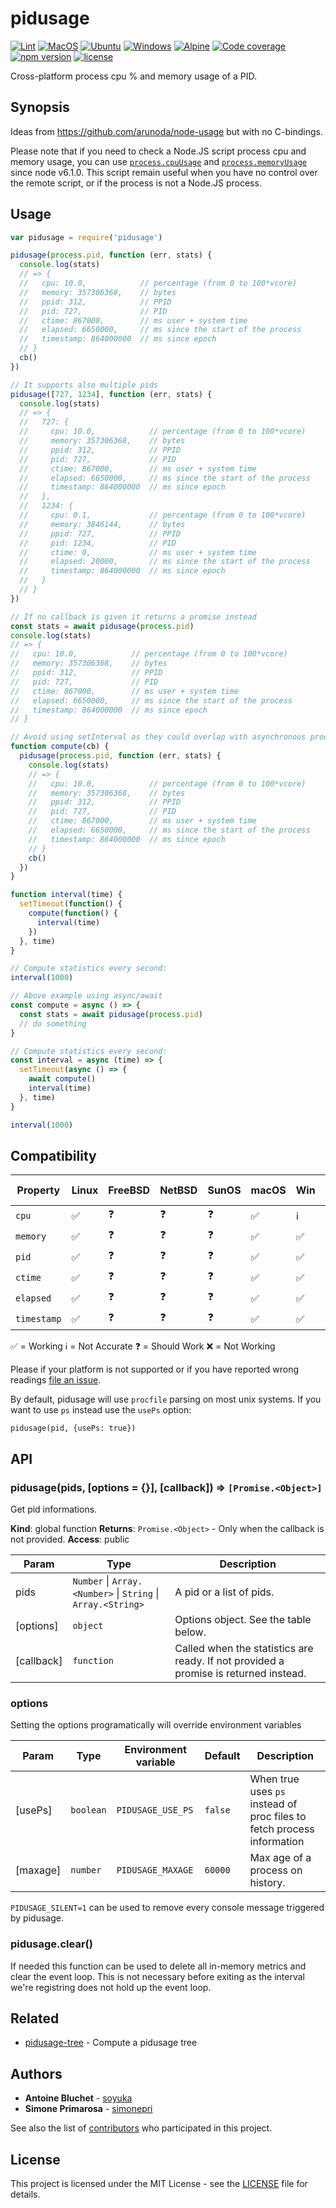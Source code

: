# pidusage

[![Lint](https://github.com/soyuka/pidusage/workflows/lint/badge.svg?branch=main)](https://github.com/soyuka/pidusage/actions?query=workflow:lint+branch:main)
[![MacOS](https://github.com/soyuka/pidusage/workflows/test-macos/badge.svg?branch=main)](https://github.com/soyuka/pidusage/actions?query=workflow:test-macos+branch:main)
[![Ubuntu](https://github.com/soyuka/pidusage/workflows/linux/badge.svg?branch=main)](https://github.com/soyuka/pidusage/actions?query=workflow:linux+branch:main)
[![Windows](https://github.com/soyuka/pidusage/workflows/test-windows/badge.svg?branch=main)](https://github.com/soyuka/pidusage/actions?query=workflow:test-windows+branch:main)
[![Alpine](https://github.com/soyuka/pidusage/workflows/test-alpine/badge.svg?branch=main)](https://github.com/soyuka/pidusage/actions?query=workflow:test-alpine+branch:main)
[![Code coverage](https://img.shields.io/codecov/c/github/soyuka/pidusage/master.svg)](https://codecov.io/gh/soyuka/pidusage)
[![npm version](https://img.shields.io/npm/v/pidusage.svg)](https://www.npmjs.com/package/pidusage)
[![license](https://img.shields.io/github/license/soyuka/pidusage.svg)](https://github.com/soyuka/pidusage/tree/master/license)

Cross-platform process cpu % and memory usage of a PID.

## Synopsis

Ideas from https://github.com/arunoda/node-usage but with no C-bindings.

Please note that if you need to check a Node.JS script process cpu and memory usage, you can use [`process.cpuUsage`][node:cpuUsage] and [`process.memoryUsage`][node:memUsage] since node v6.1.0. This script remain useful when you have no control over the remote script, or if the process is not a Node.JS process.


## Usage

```js
var pidusage = require('pidusage')

pidusage(process.pid, function (err, stats) {
  console.log(stats)
  // => {
  //   cpu: 10.0,            // percentage (from 0 to 100*vcore)
  //   memory: 357306368,    // bytes
  //   ppid: 312,            // PPID
  //   pid: 727,             // PID
  //   ctime: 867000,        // ms user + system time
  //   elapsed: 6650000,     // ms since the start of the process
  //   timestamp: 864000000  // ms since epoch
  // }
  cb()
})

// It supports also multiple pids
pidusage([727, 1234], function (err, stats) {
  console.log(stats)
  // => {
  //   727: {
  //     cpu: 10.0,            // percentage (from 0 to 100*vcore)
  //     memory: 357306368,    // bytes
  //     ppid: 312,            // PPID
  //     pid: 727,             // PID
  //     ctime: 867000,        // ms user + system time
  //     elapsed: 6650000,     // ms since the start of the process
  //     timestamp: 864000000  // ms since epoch
  //   },
  //   1234: {
  //     cpu: 0.1,             // percentage (from 0 to 100*vcore)
  //     memory: 3846144,      // bytes
  //     ppid: 727,            // PPID
  //     pid: 1234,            // PID
  //     ctime: 0,             // ms user + system time
  //     elapsed: 20000,       // ms since the start of the process
  //     timestamp: 864000000  // ms since epoch
  //   }
  // }
})

// If no callback is given it returns a promise instead
const stats = await pidusage(process.pid)
console.log(stats)
// => {
//   cpu: 10.0,            // percentage (from 0 to 100*vcore)
//   memory: 357306368,    // bytes
//   ppid: 312,            // PPID
//   pid: 727,             // PID
//   ctime: 867000,        // ms user + system time
//   elapsed: 6650000,     // ms since the start of the process
//   timestamp: 864000000  // ms since epoch
// }

// Avoid using setInterval as they could overlap with asynchronous processing
function compute(cb) {
  pidusage(process.pid, function (err, stats) {
    console.log(stats)
    // => {
    //   cpu: 10.0,            // percentage (from 0 to 100*vcore)
    //   memory: 357306368,    // bytes
    //   ppid: 312,            // PPID
    //   pid: 727,             // PID
    //   ctime: 867000,        // ms user + system time
    //   elapsed: 6650000,     // ms since the start of the process
    //   timestamp: 864000000  // ms since epoch
    // }
    cb()
  })
}

function interval(time) {
  setTimeout(function() {
    compute(function() {
      interval(time)
    })
  }, time)
}

// Compute statistics every second:
interval(1000)

// Above example using async/await
const compute = async () => {
  const stats = await pidusage(process.pid)
  // do something
}

// Compute statistics every second:
const interval = async (time) => {
  setTimeout(async () => {
    await compute()
    interval(time)
  }, time)
}

interval(1000)
```

## Compatibility

| Property | Linux | FreeBSD | NetBSD | SunOS | macOS | Win | AIX | IBM i | Alpine
| ---         | --- | --- | --- | --- | --- | --- | --- | --- | --- |
| `cpu`       | ✅ | ❓ | ❓ | ❓ | ✅ | ℹ️ | ❓ | ℹ️ | ✅ |
| `memory`    | ✅ | ❓ | ❓ | ❓ | ✅ | ✅ | ❓ | ℹ️ | ✅ |
| `pid`       | ✅ | ❓ | ❓ | ❓ | ✅ | ✅ | ❓ | ✅ | ✅ |
| `ctime`     | ✅ | ❓ | ❓ | ❓ | ✅ | ✅ | ❓ | ℹ️ | ✅ |
| `elapsed`   | ✅ | ❓ | ❓ | ❓ | ✅ | ✅ | ❓ | ✅ | ✅ |
| `timestamp` | ✅ | ❓ | ❓ | ❓ | ✅ | ✅ | ❓ | ✅ | ✅ |

✅ = Working
ℹ️ = Not Accurate
❓ = Should Work
❌ = Not Working

Please if your platform is not supported or if you have reported wrong readings
[file an issue][new issue].

By default, pidusage will use `procfile` parsing on most unix systems. If you want to use `ps` instead use the `usePs` option:

```
pidusage(pid, {usePs: true})
```

## API

<a name="pidusage"></a>

### pidusage(pids, [options = {}], [callback]) ⇒ <code>[Promise.&lt;Object&gt;]</code>
Get pid informations.

**Kind**: global function
**Returns**: <code>Promise.&lt;Object&gt;</code> - Only when the callback is not provided.
**Access**: public

| Param | Type | Description |
| --- | --- | --- |
| pids | <code>Number</code> \| <code>Array.&lt;Number&gt;</code> \| <code>String</code> \| <code>Array.&lt;String&gt;</code> | A pid or a list of pids. |
| [options] | <code>object</code> | Options object. See the table below. |
| [callback] | <code>function</code> | Called when the statistics are ready. If not provided a promise is returned instead. |

### options

Setting the options programatically will override environment variables

| Param | Type | Environment variable | Default | Description |
| --- | --- | --- | --- | --- |
| [usePs] | <code>boolean</code> | `PIDUSAGE_USE_PS`| `false` | When true uses `ps` instead of proc files to fetch process information |
| [maxage] | <code>number</code> | `PIDUSAGE_MAXAGE`| `60000` | Max age of a process on history. |

`PIDUSAGE_SILENT=1` can be used to remove every console message triggered by pidusage.

### pidusage.clear()

If needed this function can be used to delete all in-memory metrics and clear the event loop. This is not necessary before exiting as the interval we're registring does not hold up the event loop.

## Related
- [pidusage-tree][gh:pidusage-tree] -
Compute a pidusage tree

## Authors
- **Antoine Bluchet** - [soyuka][github:soyuka]
- **Simone Primarosa** - [simonepri][github:simonepri]

See also the list of [contributors][contributors] who participated in this project.

## License
This project is licensed under the MIT License - see the [LICENSE][license] file for details.

<!-- Links -->
[new issue]: https://github.com/soyuka/pidusage/issues/new
[license]: https://github.com/soyuka/pidusage/tree/master/LICENSE
[contributors]: https://github.com/soyuka/pidusage/contributors

[github:soyuka]: https://github.com/soyuka
[github:simonepri]: https://github.com/simonepri

[gh:pidusage-tree]: https://github.com/soyuka/pidusage-tree

[node:cpuUsage]: https://nodejs.org/api/process.html#process_process_cpuusage_previousvalue
[node:memUsage]: https://nodejs.org/api/process.html#process_process_memoryusage
